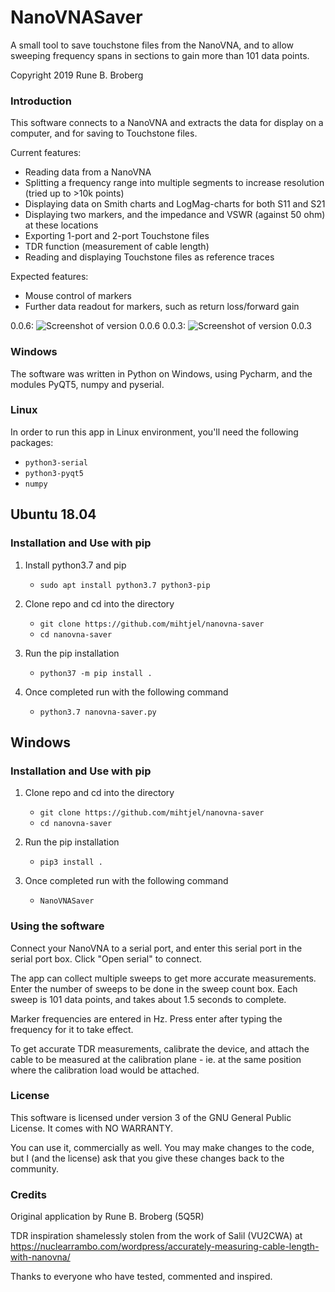 NanoVNASaver
============
A small tool to save touchstone files from the NanoVNA, and to allow sweeping frequency spans in sections to gain more than 101 data points.

Copyright 2019 Rune B. Broberg

### Introduction
This software connects to a NanoVNA and extracts the data for display on a computer, and for saving to Touchstone files.

Current features:
- Reading data from a NanoVNA
- Splitting a frequency range into multiple segments to increase resolution (tried up to >10k points)
- Displaying data on Smith charts and LogMag-charts for both S11 and S21
- Displaying two markers, and the impedance and VSWR (against 50 ohm) at these locations
- Exporting 1-port and 2-port Touchstone files
- TDR function (measurement of cable length)
- Reading and displaying Touchstone files as reference traces

Expected features:
- Mouse control of markers
- Further data readout for markers, such as return loss/forward gain

0.0.6:
![Screenshot of version 0.0.6](https://i.imgur.com/YnotmVw.png)
0.0.3:
![Screenshot of version 0.0.3](https://i.imgur.com/Cyp4gax.png)

### Windows

The software was written in Python on Windows, using Pycharm, and the modules PyQT5, numpy and pyserial.

### Linux

In order to run this app in Linux environment, you'll need the following packages:

* `python3-serial`
* `python3-pyqt5`
* `numpy`
## Ubuntu 18.04
### Installation and Use with pip 
1. Install python3.7 and pip
   - `sudo apt install python3.7 python3-pip`

2. Clone repo and cd into the directory 
   - `git clone https://github.com/mihtjel/nanovna-saver`
   - `cd nanovna-saver`

3. Run the pip installation

    - `python37 -m pip install .`
    
4. Once completed run with the following command

    - `python3.7 nanovna-saver.py` 
    
## Windows
### Installation and Use with pip 

1. Clone repo and cd into the directory 
   - `git clone https://github.com/mihtjel/nanovna-saver`
   - `cd nanovna-saver`

2. Run the pip installation

    - `pip3 install .`
    
3. Once completed run with the following command

    - `NanoVNASaver`

### Using the software

Connect your NanoVNA to a serial port, and enter this serial port in the serial port box. Click "Open serial" to connect.

The app can collect multiple sweeps to get more accurate measurements. Enter the number of sweeps to be done in the
sweep count box. Each sweep is 101 data points, and takes about 1.5 seconds to complete.

Marker frequencies are entered in Hz. Press enter after typing the frequency for it to take effect.

To get accurate TDR measurements, calibrate the device, and attach the cable to be measured at the calibration plane -
ie. at the same position where the calibration load would be attached.

### License
This software is licensed under version 3 of the GNU General Public License. It comes with NO WARRANTY.

You can use it, commercially as well. You may make changes to the code, but I (and the license) ask that you give these changes back to the community.

### Credits
Original application by Rune B. Broberg (5Q5R)

TDR inspiration shamelessly stolen from the work of Salil (VU2CWA) at https://nuclearrambo.com/wordpress/accurately-measuring-cable-length-with-nanovna/

Thanks to everyone who have tested, commented and inspired.
